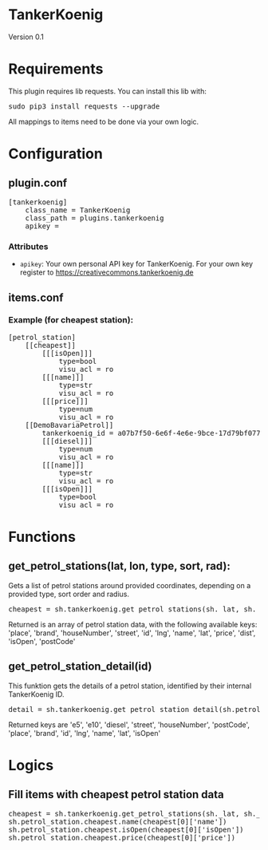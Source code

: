 # TankerKoenig

Version 0.1

# Requirements
This plugin requires lib requests. You can install this lib with: 
<pre>
sudo pip3 install requests --upgrade
</pre>

All mappings to items need to be done via your own logic.

# Configuration

## plugin.conf
<pre>
[tankerkoenig]
    class_name = TankerKoenig
    class_path = plugins.tankerkoenig
    apikey = <your own api key>
</pre>

### Attributes
  * `apikey`: Your own personal API key for TankerKoenig. For your own key register to https://creativecommons.tankerkoenig.de

## items.conf

### Example (for cheapest station):
<pre>
[petrol_station]
    [[cheapest]]
        [[[isOpen]]]
            type=bool
            visu_acl = ro
        [[[name]]]
            type=str
            visu_acl = ro
        [[[price]]]
            type=num
            visu_acl = ro
    [[DemoBavariaPetrol]]
        tankerkoenig_id = a07b7f50-6e6f-4e6e-9bce-17d79bf0778c
        [[[diesel]]]
            type=num
            visu_acl = ro
        [[[name]]]
            type=str
            visu_acl = ro
        [[[isOpen]]]
            type=bool
            visu_acl = ro
</pre>

# Functions

## get_petrol_stations(lat, lon, type, sort, rad):
Gets a list of petrol stations around provided coordinates, depending on a provided type, sort order and radius.
<pre>
cheapest = sh.tankerkoenig.get_petrol_stations(sh._lat, sh._lon, 'diesel', 'price', rad='10')
</pre>
Returned is an array of petrol station data, with the following available keys:
'place', 'brand', 'houseNumber', 'street', 'id', 'lng', 'name', 'lat', 'price', 'dist', 'isOpen', 'postCode'

## get_petrol_station_detail(id)
This funktion gets the details of a petrol station, identified by their internal TankerKoenig ID.
<pre>
detail = sh.tankerkoenig.get_petrol_station_detail(sh.petrol_station.DemoBavariaPetrol.conf['tankerkoenig_id'])
</pre>
Returned keys are 'e5', 'e10', 'diesel', 'street', 'houseNumber', 'postCode', 'place', 'brand', 'id', 'lng', 'name', 'lat', 'isOpen'

# Logics

## Fill items with cheapest petrol station data
<pre>
cheapest = sh.tankerkoenig.get_petrol_stations(sh._lat, sh._lon, 'diesel', 'price', rad='10')
sh.petrol_station.cheapest.name(cheapest[0]['name'])
sh.petrol_station.cheapest.isOpen(cheapest[0]['isOpen'])
sh.petrol_station.cheapest.price(cheapest[0]['price'])
</pre>